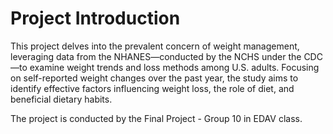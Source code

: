 # Project Introduction

This project delves into the prevalent concern of weight management, leveraging data from the NHANES—conducted by the NCHS under the CDC—to examine weight trends and loss methods among U.S. adults. Focusing on self-reported weight changes over the past year, the study aims to identify effective factors influencing weight loss, the role of diet, and beneficial dietary habits. 

The project is conducted by the Final Project - Group 10 in EDAV class.
